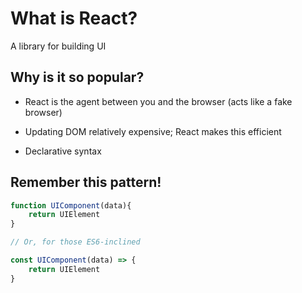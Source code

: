 # What is React?

A library for building UI

## Why is it so popular?

* React is the agent between you and the browser \(acts like a fake browser\)

* Updating DOM relatively expensive; React makes this efficient

* Declarative syntax

## Remember this pattern!

```js
function UIComponent(data){
    return UIElement
}

// Or, for those ES6-inclined

const UIComponent(data) => {
    return UIElement
}
```



